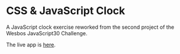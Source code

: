# CSS & JavaScript Clock

A JavaScript clock exercise reworked from the second project of the Wesbos JavaScript30 Challenge.

The live app is [here](https://toowee-le.github.io/clock/).
